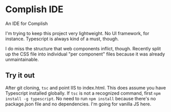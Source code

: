 # Complish IDE

An IDE for Complish

I'm trying to keep this project very lightweight. No UI framework, for instance. Typescript is always kind of a must, though. 

I do miss the structure that web components inflict, though.  Recently split up the CSS file into individual "per component" files because it was already unmaintainable.

## Try it out

After git cloning, `tsc` and point IIS to index.html.  This does assume you have Typescript installed globally.  If `tsc` is not a recognized command, first `npm install -g typescript`.  No need to run `npm install` because there's no package.json file and no dependencies.  I'm going for vanilla JS here.
